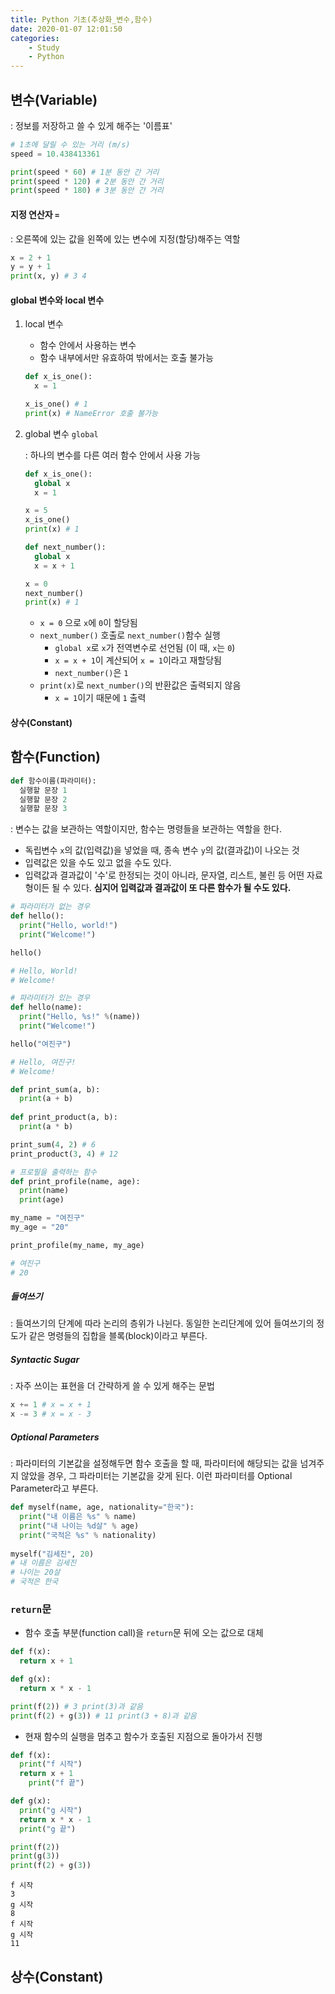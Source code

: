 ```yaml
---
title: Python 기초(추상화_변수,함수)
date: 2020-01-07 12:01:50
categories: 
	- Study
	- Python
---
```


## 변수(Variable)

: 정보를 저장하고 쓸 수 있게 해주는 '이름표'

~~~python
# 1초에 달릴 수 있는 거리 (m/s)
speed = 10.438413361

print(speed * 60) # 1분 동안 간 거리
print(speed * 120) # 2분 동안 간 거리
print(speed * 180) # 3분 동안 간 거리
~~~

#### 지정 연산자 `=`

: 오른쪽에 있는 값을 왼쪽에 있는 변수에 지정(할당)해주는 역할

~~~python
x = 2 + 1
y = y + 1
print(x, y) # 3 4
~~~

#### global 변수와 local 변수

1. local 변수

   - 함수 안에서 사용하는 변수
   - 함수 내부에서만 유효하여 밖에서는 호출 불가능

   ~~~python
   def x_is_one():
     x = 1
   
   x_is_one() # 1
   print(x) # NameError 호출 불가능
   ~~~

2. global 변수 `global`

   : 하나의 변수를 다른 여러 함수 안에서 사용 가능

   ~~~python
   def x_is_one():
     global x
     x = 1
   
   x = 5
   x_is_one()
   print(x) # 1
   ~~~

   ~~~python
   def next_number():
     global x
     x = x + 1
   
   x = 0 
   next_number()
   print(x) # 1
   ~~~

   - `x = 0` 으로 `x`에 `0`이 할당됨
   - `next_number()` 호출로 `next_number()`함수 실행
     - `global x`로 `x`가 전역변수로 선언됨 (이 때, `x`는 `0`)
     - `x = x + 1`이 계산되어 `x = 1`이라고 재할당됨
     - `next_number()`은 `1`
   - `print(x)`로 `next_number()`의 반환값은 출력되지 않음
     - `x = 1`이기 때문에 `1` 출력

#### 상수(Constant)



## 함수(Function)

~~~python
def 함수이름(파라미터):
  실행할 문장 1
  실행할 문장 2
  실행할 문장 3
~~~

: 변수는 값을 보관하는 역할이지만, 함수는 명령들을 보관하는 역할을 한다. 

- 독립변수 `x`의 값(입력값)을 넣었을 때, 종속 변수 `y`의 값(결과값)이 나오는 것
- 입력값은 있을 수도 있고 없을 수도 있다.
- 입력값과 결과값이 '수'로 한정되는 것이 아니라, 문자열, 리스트, 불린 등 어떤 자료형이든 될 수 있다. **심지어 입력값과 결과값이 또 다른 함수가 될 수도 있다.**

~~~python
# 파라미터가 없는 경우
def hello():
  print("Hello, world!")
  print("Welcome!")

hello()

# Hello, World!
# Welcome!
~~~

~~~python
# 파라미터가 있는 경우
def hello(name):
  print("Hello, %s!" %(name))
  print("Welcome!")

hello("여진구")

# Hello, 여진구!
# Welcome!
~~~

~~~python
def print_sum(a, b):
  print(a + b)
  
def print_product(a, b):
  print(a * b)

print_sum(4, 2) # 6
print_product(3, 4) # 12
~~~

~~~python
# 프로필을 출력하는 함수
def print_profile(name, age):
  print(name)
  print(age)

my_name = "여진구"
my_age = "20"

print_profile(my_name, my_age)

# 여진구
# 20
~~~

##### 들여쓰기

: 들여쓰기의 단계에 따라 논리의 층위가 나뉜다. 동일한 논리단계에 있어 들여쓰기의 정도가 같은 명령들의 집합을 블록(block)이라고 부른다.

##### Syntactic Sugar

: 자주 쓰이는 표현을 더 간략하게 쓸 수 있게 해주는 문법

~~~python
x += 1 # x = x + 1
x -= 3 # x = x - 3
~~~

##### Optional Parameters

: 파라미터의 기본값을 설정해두면 함수 호출을 할 때, 파라미터에 해당되는 값을 넘겨주지 않았을 경우, 그 파라미터는 기본값을 갖게 된다. 이런 파라미터를 Optional Parameter라고 부른다. 

~~~python
def myself(name, age, nationality="한국"):
  print("내 이름은 %s" % name)
  print("내 나이는 %d살" % age)
  print("국적은 %s" % nationality)
 
myself("김세진", 20) 
# 내 이름은 김세진
# 나이는 20살
# 국적은 한국
~~~

### `return`문

- 함수 호출 부분(function call)을 `return`문 뒤에 오는 값으로 대체

~~~python
def f(x):
  return x + 1

def g(x):
  return x * x - 1

print(f(2)) # 3 print(3)과 같음
print(f(2) + g(3)) # 11 print(3 + 8)과 같음
~~~

- 현재 함수의 실행을 멈추고 함수가 호출된 지점으로 돌아가서 진행

~~~python
def f(x):
  print("f 시작")
  return x + 1
	print("f 끝")

def g(x):
  print("g 시작")
  return x * x - 1
  print("g 끝")

print(f(2))
print(g(3))
print(f(2) + g(3))
~~~

~~~
f 시작
3
g 시작
8
f 시작
g 시작
11
~~~

## 상수(Constant)

